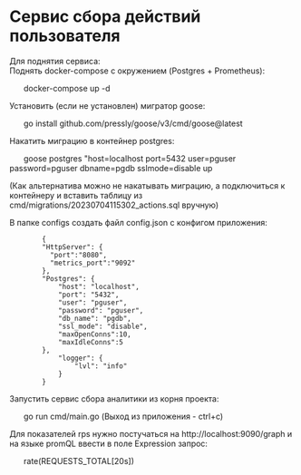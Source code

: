 <p><h1>Сервис сбора действий пользователя</h1></p>
Для поднятия сервиса:<br>
Поднять docker-compose с окружением (Postgres + Prometheus):
   <p style= "text-indent: 25px;">  docker-compose up -d </p>

Установить (если не установлен) мигратор goose:
<p style= "text-indent: 25px;"> go install github.com/pressly/goose/v3/cmd/goose@latest </p>
Накатить миграцию в контейнер postgres:
<p style= "text-indent: 25px;"> goose postgres "host=localhost port=5432 user=pguser password=pguser dbname=pgdb sslmode=disable up</p>
(Как альтернатива можно не накатывать миграцию, а подключиться к контейнеру и вставить таблицу
    из cmd/migrations/20230704115302_actions.sql вручную)

В папке configs создать файл config.json с конфигом приложения:

            {
            "HttpServer": {
              "port":"8080",
              "metrics_port":"9092"
            },
            "Postgres": {
                "host": "localhost",
                "port": "5432",
                "user": "pguser",
                "password": "pguser",
                "db_name": "pgdb",
                "ssl_mode": "disable",
                "maxOpenConns":10,
                "maxIdleConns":5
            },
                "logger": {
                    "lvl": "info"
                }
            }

Запустить сервис сбора аналитики из корня проекта:
<p style= "text-indent: 25px;">  go run cmd/main.go (Выход из приложения - ctrl+c)</p>

Для показателей rps нужно постучаться на http://localhost:9090/graph и на языке promQL ввести в поле
Expression запрос:
<p style= "text-indent: 25px;">rate(REQUESTS_TOTAL[20s])</p>

    
        